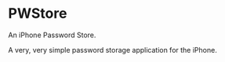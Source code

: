 PWStore
=======

An iPhone Password Store.

A very, very simple password storage application for the iPhone.

